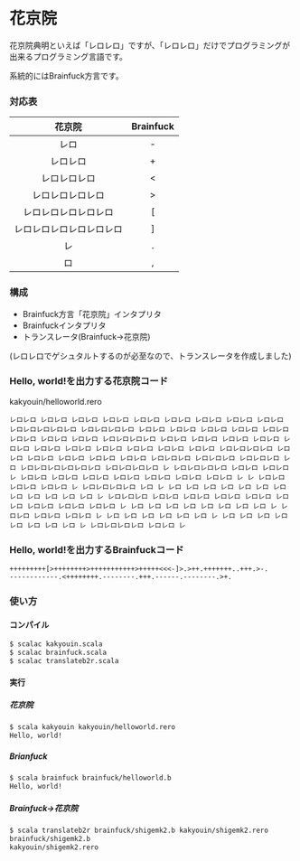 花京院
========

花京院典明といえば「レロレロ」ですが、「レロレロ」だけでプログラミングが出来るプログラミング言語です。

系統的にはBrainfuck方言です。

### 対応表

| 花京院 | Brainfuck |
|:-----------:|:------------:|
| レロ | - |
| レロレロ | + |
| レロレロレロ | < |
| レロレロレロレロ | > |
| レロレロレロレロレロ | [ |
| レロレロレロレロレロレロ | ] |
| レ | . |
| ロ | , |

### 構成

* Brainfuck方言「花京院」インタプリタ
* Brainfuckインタプリタ
* トランスレータ(Brainfuck→花京院)

(レロレロでゲシュタルトするのが必至なので、トランスレータを作成しました)

### Hello, world!を出力する花京院コード

kakyouin/helloworld.rero
```
レロレロ レロレロ レロレロ レロレロ レロレロ レロレロ レロレロ レロレロ レロレロ レロレロレロレロレロ レロレロレロレロ レロレロ レロレロ レロレロ レロレロ レロレロ レロレロ レロレロ レロレロ レロレロレロレロ レロレロ レロレロ レロレロ レロレロ レロレロ レロレロ レロレロ レロレロ レロレロ レロレロ レロレロ レロレロレロレロ レロレロ レロレロ レロレロ レロレロ レロレロ レロレロレロ レロレロレロ レロレロレロ レロ レロレロレロレロレロレロ レロレロレロレロ レ レロレロレロレロ レロレロ レロレロ レ レロレロ レロレロ レロレロ レロレロ レロレロ レロレロ レロレロ レ レ レロレロ レロレロ レロレロ レ レロレロレロレロ レロ レ レロ レロ レロ レロ レロ レロ レロ レロ レロ レロ レロ レロ レ レロレロレロ レロレロ レロレロ レロレロ レロレロ レロレロ レロレロ レロレロ レロレロ レ レロ レロ レロ レロ レロ レロ レロ レロ レ レロレロ レロレロ レロレロ レ レロ レロ レロ レロ レロ レロ レ レロ レロ レロ レロ レロ レロ レロ レロ レ レロレロレロレロ レロレロ レ 
```

### Hello, world!を出力するBrainfuckコード

```
+++++++++[>++++++++>+++++++++++>+++++<<<-]>.>++.+++++++..+++.>-.
------------.<++++++++.--------.+++.------.--------.>+.
```

### 使い方
#### コンパイル

```sh
$ scalac kakyouin.scala
$ scalac brainfuck.scala
$ scalac translateb2r.scala
```

#### 実行
##### 花京院

```sh
$ scala kakyouin kakyouin/helloworld.rero
Hello, world!
```

##### Brianfuck

```sh
$ scala brainfuck brainfuck/helloworld.b
Hello, world!
```

##### Brainfuck→花京院

```sh
$ scala translateb2r brainfuck/shigemk2.b kakyouin/shigemk2.rero
brainfuck/shigemk2.b
kakyouin/shigemk2.rero
```
